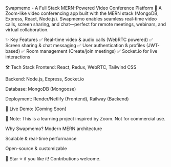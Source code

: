 Swapmemo - A Full Stack MERN-Powered Video Conference Platform
🚀 A Zoom-like video conferencing app built with the MERN stack (MongoDB, Express, React, Node.js). Swapmemo enables seamless real-time video calls, screen sharing, and chat—perfect for remote meetings, webinars, and virtual collaboration.

✨ Key Features
✅ Real-time video & audio calls (WebRTC powered)
✅ Screen sharing & chat messaging
✅ User authentication & profiles (JWT-based)
✅ Room management (Create/join meetings)
✅ Socket.io for live interactions

🛠 Tech Stack
Frontend: React, Redux, WebRTC, Tailwind CSS

Backend: Node.js, Express, Socket.io

Database: MongoDB (Mongoose)

Deployment: Render/Netlify (Frontend), Railway (Backend)

🔗 Live Demo: [Coming Soon]

📌 Note: This is a learning project inspired by Zoom. Not for commercial use.

Why Swapmemo?
Modern MERN architecture

Scalable & real-time performance

Open-source & customizable

🌟 Star ⭐ if you like it! Contributions welcome.
